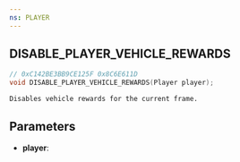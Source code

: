 ```yaml
---
ns: PLAYER
---
```

## DISABLE_PLAYER_VEHICLE_REWARDS

```c
// 0xC142BE3BB9CE125F 0x8C6E611D
void DISABLE_PLAYER_VEHICLE_REWARDS(Player player);
```
```
Disables vehicle rewards for the current frame.  
```

## Parameters
* **player**: 


